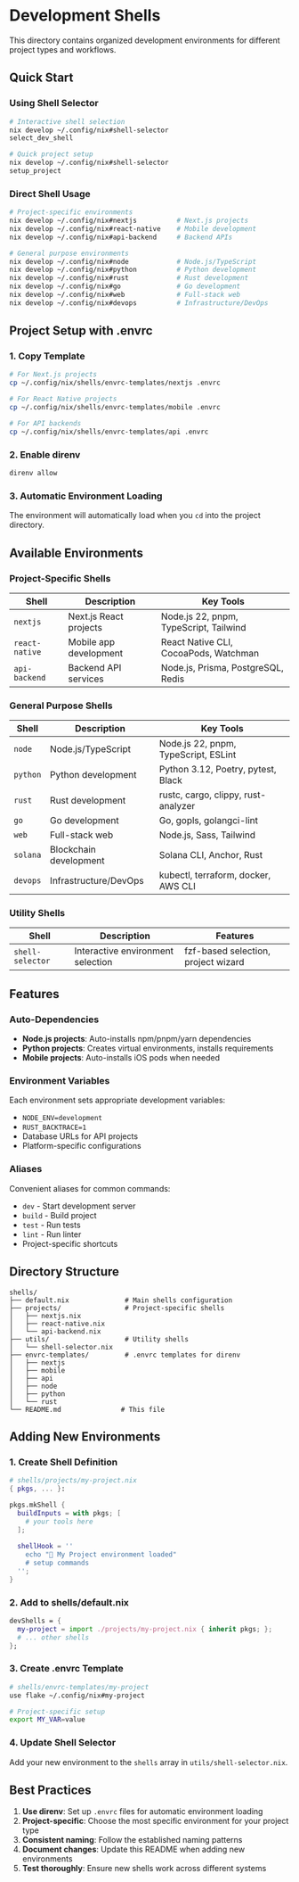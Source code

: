 # Development Shells

This directory contains organized development environments for different project types and workflows.

## Quick Start

### Using Shell Selector
```bash
# Interactive shell selection
nix develop ~/.config/nix#shell-selector
select_dev_shell

# Quick project setup
nix develop ~/.config/nix#shell-selector  
setup_project
```

### Direct Shell Usage
```bash
# Project-specific environments
nix develop ~/.config/nix#nextjs          # Next.js projects
nix develop ~/.config/nix#react-native    # Mobile development
nix develop ~/.config/nix#api-backend     # Backend APIs

# General purpose environments  
nix develop ~/.config/nix#node            # Node.js/TypeScript
nix develop ~/.config/nix#python          # Python development
nix develop ~/.config/nix#rust            # Rust development
nix develop ~/.config/nix#go              # Go development
nix develop ~/.config/nix#web             # Full-stack web
nix develop ~/.config/nix#devops          # Infrastructure/DevOps
```

## Project Setup with .envrc

### 1. Copy Template
```bash
# For Next.js projects
cp ~/.config/nix/shells/envrc-templates/nextjs .envrc

# For React Native projects  
cp ~/.config/nix/shells/envrc-templates/mobile .envrc

# For API backends
cp ~/.config/nix/shells/envrc-templates/api .envrc
```

### 2. Enable direnv
```bash
direnv allow
```

### 3. Automatic Environment Loading
The environment will automatically load when you `cd` into the project directory.

## Available Environments

### Project-Specific Shells

| Shell | Description | Key Tools |
|-------|-------------|-----------|
| `nextjs` | Next.js React projects | Node.js 22, pnpm, TypeScript, Tailwind |
| `react-native` | Mobile app development | React Native CLI, CocoaPods, Watchman |
| `api-backend` | Backend API services | Node.js, Prisma, PostgreSQL, Redis |

### General Purpose Shells

| Shell | Description | Key Tools |
|-------|-------------|-----------|
| `node` | Node.js/TypeScript | Node.js 22, pnpm, TypeScript, ESLint |
| `python` | Python development | Python 3.12, Poetry, pytest, Black |
| `rust` | Rust development | rustc, cargo, clippy, rust-analyzer |
| `go` | Go development | Go, gopls, golangci-lint |
| `web` | Full-stack web | Node.js, Sass, Tailwind |
| `solana` | Blockchain development | Solana CLI, Anchor, Rust |
| `devops` | Infrastructure/DevOps | kubectl, terraform, docker, AWS CLI |

### Utility Shells

| Shell | Description | Features |
|-------|-------------|----------|
| `shell-selector` | Interactive environment selection | fzf-based selection, project wizard |

## Features

### Auto-Dependencies
- **Node.js projects**: Auto-installs npm/pnpm/yarn dependencies
- **Python projects**: Creates virtual environments, installs requirements
- **Mobile projects**: Auto-installs iOS pods when needed

### Environment Variables
Each environment sets appropriate development variables:
- `NODE_ENV=development`
- `RUST_BACKTRACE=1`
- Database URLs for API projects
- Platform-specific configurations

### Aliases
Convenient aliases for common commands:
- `dev` - Start development server
- `build` - Build project
- `test` - Run tests  
- `lint` - Run linter
- Project-specific shortcuts

## Directory Structure

```
shells/
├── default.nix              # Main shells configuration
├── projects/                # Project-specific shells
│   ├── nextjs.nix
│   ├── react-native.nix
│   └── api-backend.nix
├── utils/                   # Utility shells
│   └── shell-selector.nix
├── envrc-templates/         # .envrc templates for direnv
│   ├── nextjs
│   ├── mobile
│   ├── api
│   ├── node
│   ├── python
│   └── rust
└── README.md               # This file
```

## Adding New Environments

### 1. Create Shell Definition
```nix
# shells/projects/my-project.nix
{ pkgs, ... }:

pkgs.mkShell {
  buildInputs = with pkgs; [
    # your tools here
  ];
  
  shellHook = ''
    echo "🚀 My Project environment loaded"
    # setup commands
  '';
}
```

### 2. Add to shells/default.nix  
```nix
devShells = {
  my-project = import ./projects/my-project.nix { inherit pkgs; };
  # ... other shells
};
```

### 3. Create .envrc Template
```bash
# shells/envrc-templates/my-project
use flake ~/.config/nix#my-project

# Project-specific setup
export MY_VAR=value
```

### 4. Update Shell Selector
Add your new environment to the `shells` array in `utils/shell-selector.nix`.

## Best Practices

1. **Use direnv**: Set up `.envrc` files for automatic environment loading
2. **Project-specific**: Choose the most specific environment for your project type  
3. **Consistent naming**: Follow the established naming patterns
4. **Document changes**: Update this README when adding new environments
5. **Test thoroughly**: Ensure new shells work across different systems